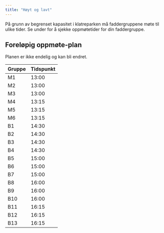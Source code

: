 ```yaml
---
title: "Høyt og lavt"
---
```


På grunn av begrenset kapasitet i klatreparken må faddergruppene møte til ulike tider. Se under for å sjekke oppmøtetider for din faddergruppe.

Foreløpig oppmøte-plan
------------------

Planen er ikke endelig og kan bli endret.

Gruppe  | Tidspunkt
------------- | -------------
M1  | 13:00
M2  | 13:00
M3  | 13:00
M4  | 13:15
M5  | 13:15
M6  | 13:15
B1  | 14:30
B2  | 14:30
B3  | 14:30
B4  | 14:30
B5  | 15:00
B6  | 15:00
B7  | 15:00
B8  | 16:00
B9  | 16:00
B10  | 16:00
B11  | 16:15
B12  | 16:15
B13  | 16:15